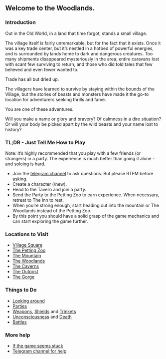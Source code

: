 
## Welcome to the Woodlands.

### Introduction
Out in the Old World, in a land that time forgot, stands a small village.

The village itself is fairly unremarkable, but for the fact that it exists. Once it was a key trade center, but
  it’s nestled in a hotbed of powerful energies, and is surrounded by lands home to dark and dangerous creatures. Too
  many shipments disappeared mysteriously in the area; entire caravans lost with scant few surviving to return, and
  those who did told tales that few believed and even fewer wanted to.

Trade has all but dried up.

The villagers have learned to survive by staying within the bounds of the Village, but the stories of beasts and
  monsters have made it the go-to location for adventurers seeking thrills and fame.

You are one of these adventures.

Will you make a name or glory and bravery? Of calmness in a dire situation? Or will your body be picked apart by
  the wild beasts and your name lost to history?


### TL;DR - Just Tell Me How to Play
Note: It’s highly recommended that you play with a few friends (or strangers) in a party. The experience is much
  better than going it alone - and soloing is hard.


  - Join the [telegram channel](https://t.me/woodlands_raven) to ask questions. But please RTFM before
    asking.
  - Create a character (/new).
  - Head to the Tavern and join a party.
  - Send the Party to the Petting Zoo to earn experience. When necessary, retreat to The Inn to rest.
  - When you’re strong enough, start heading out into the mountain or The Woodlands instead of the Petting Zoo.
  - By this point you should have a solid grasp of the game mechanics and can start exploring the game further.

### Locations to Visit

  - [Village Square](locations/village_square)
  - [The Petting Zoo](locations/petting_zoo)
  - [The Mountain](locations/mountain)
  - [The Woodlands](locations/woodlands)
  - [The Caverns](locations/cavern)
  - [The Outpost](locations/outpost)
  - [The Gorge](locations/gorge)


### Things to Do

  - [Looking around](look.md)
  - [Parties](parties.md)
  - [Weapons](items/weapons.md), [Shields](/items/shields.md) and [Trinkets](items/trinkets.md) 
  - [Unconsciousness](unconscious.md) and [Death](death.md)
  - [Battles](battles.md)


### More help

  - [If the game seems stuck](stuck_game.md)
  - [Telegram channel for help](https://t.me/woodlands_raven)

